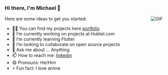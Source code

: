 ### Hi there, I'm Michael 👋

 <img align="right" alt="GIF" src="https://media.giphy.com/media/QuIxFwQo0RMT1tASlV/giphy.gif?cid=ecf05e47mg36h2gol2ssomuofrvzd09jezeyi0spqsxszhv9&ep=v1_gifs_related&rid=giphy.gif&ct=g" />


Here are some ideas to get you started:

- 🧑‍💻 You can find my projects here [portfolio]
- 🔭 I’m currently working on projects at Hubtel.com
- 🌱 I’m currently learning Flutter
- 👯 I’m looking to collaborate on open source projects
- 💬 Ask me about ... Anything
- 📫 How to reach me: [linkedin]
- 😄 Pronouns: He/Him
- ⚡ Fun fact: I love anime

[portfolio]: https://nchormichael-porfolio.onrender.com
[linkedin]: https://www.linkedin.com/in/nchormichael
